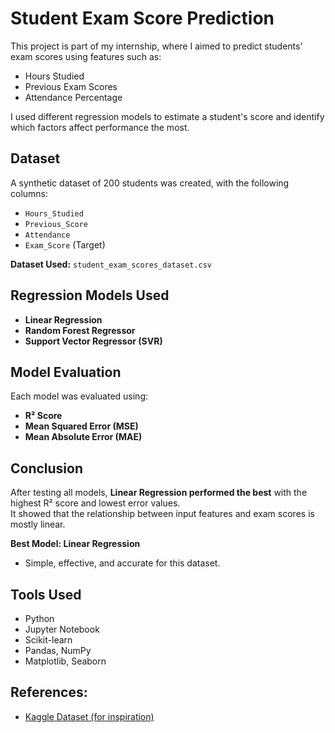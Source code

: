 #  Student Exam Score Prediction

This project is part of my internship, where I aimed to predict students' exam scores using features such as:

- Hours Studied  
- Previous Exam Scores  
- Attendance Percentage  

I used different regression models to estimate a student's score and identify which factors affect performance the most.


## Dataset

A synthetic dataset of 200 students was created, with the following columns:

- `Hours_Studied`
- `Previous_Score`
- `Attendance`
- `Exam_Score` (Target)

**Dataset Used:** `student_exam_scores_dataset.csv`


## Regression Models Used

- **Linear Regression**
- **Random Forest Regressor**
- **Support Vector Regressor (SVR)**


## Model Evaluation

Each model was evaluated using:
- **R² Score**
- **Mean Squared Error (MSE)**
- **Mean Absolute Error (MAE)**

## Conclusion

After testing all models, **Linear Regression performed the best** with the highest R² score and lowest error values.  
It showed that the relationship between input features and exam scores is mostly linear.

**Best Model: Linear Regression**  
 
 - Simple, effective, and accurate for this dataset.

## Tools Used

- Python
- Jupyter Notebook
- Scikit-learn
- Pandas, NumPy
- Matplotlib, Seaborn


##  References:
- [Kaggle Dataset (for inspiration)](https://www.kaggle.com/datasets/impapan/student-performance-data-set)
